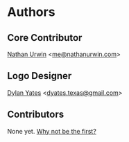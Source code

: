 # Authors

## Core Contributor

[Nathan Urwin](https://github.com/NathanUrwin) &lt;me@nathanurwin.com&gt;

## Logo Designer

[Dylan Yates](https://github.com/dylantyates) &lt;dyates.texas@gmail.com&gt;

## Contributors

None yet. [Why not be the first?](CONTRIBUTING.md)
